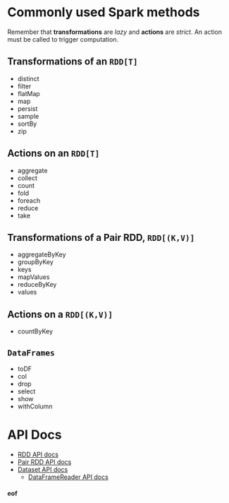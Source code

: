 # Commonly used Spark methods

Remember that **transformations** are *lazy* and **actions** are *strict*. An action must be called to trigger computation.

## Transformations of an `RDD[T]`

* distinct
* filter
* flatMap
* map
* persist
* sample
* sortBy
* zip

## Actions on an `RDD[T]`

* aggregate
* collect
* count
* fold
* foreach
* reduce
* take

## Transformations of a Pair RDD, `RDD[(K,V)]`

* aggregateByKey
* groupByKey
* keys
* mapValues
* reduceByKey
* values

## Actions on a `RDD[(K,V)]`

* countByKey

## `DataFrames`

* toDF
* col
* drop
* select
* show
* withColumn

# API Docs

* [RDD API docs](http://spark.apache.org/docs/latest/api/scala/#org.apache.spark.rdd.RDD)
* [Pair RDD API docs](http://spark.apache.org/docs/latest/api/scala/#org.apache.spark.rdd.PairRDDFunctions)
* [Dataset API docs](http://spark.apache.org/docs/latest/api/scala/#org.apache.spark.sql.Dataset)
  * [DataFrameReader API docs](http://spark.apache.org/docs/latest/api/scala/#org.apache.spark.sql.DataFrameReader)

#### eof


